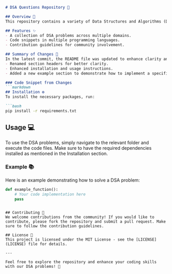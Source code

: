 ```markdown
# DSA Questions Repository 🚀

## Overview 🌟
This repository contains a variety of Data Structures and Algorithms (DSA) problems designed to enhance your coding skills and algorithmic thinking. It serves as a resource for both beginners and experienced developers looking to practice and improve their understanding of DSA concepts.

## Features ✨
- A collection of DSA problems across multiple domains.
- Code snippets in multiple programming languages.
- Contribution guidelines for community involvement.

## Summary of Changes 📱
In the latest commit, the README file was updated to enhance clarity and improve the overall presentation. Key changes include:
- Renamed section headers for better clarity.
- Enhanced installation and usage instructions.
- Added a new example section to demonstrate how to implement a specific DSA problem.

### Code Snippet from Changes
```markdown
## Installation ⚙️
To install the necessary packages, run:

```bash
pip install -r requirements.txt
```

## Usage 💻
To use the DSA problems, simply navigate to the relevant folder and execute the code files. Make sure to have the required dependencies installed as mentioned in the Installation section.

### Example 📚
Here is an example demonstrating how to solve a DSA problem:
```python
def example_function():
    # Your code implementation here
    pass
```
```

## Contributing 🤝
We welcome contributions from the community! If you would like to contribute, please fork the repository and submit a pull request. Make sure to follow the contribution guidelines.

## License 📄
This project is licensed under the MIT License - see the [LICENSE](LICENSE) file for details.

---

Feel free to explore the repository and enhance your coding skills with our DSA problems! 🎉
```